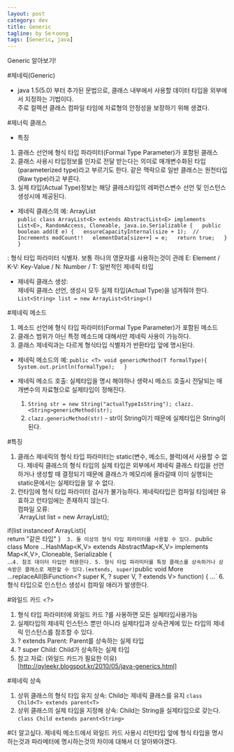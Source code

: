 ```yaml
---
layout: post
category: dev
title: Generic
tagline: by Seㅈoong
tags: [Generic, java]
---
```

Generic 알아보기!


<!--more-->

#제네릭(Generic)
- java 1.5(5.0) 부터 추가된 문법으로, 클래스 내부에서 사용할 데이터 타입을 외부에서 지정하는 기법이다.  
주로 컬렉션 클래스 컴파일 타임에 자료형의 안정성을 보장하기 위해 생겼다.    

#제너릭 클래스 
- 특징  
1. 클래스 선언에 형식 타입 파라미터(Formal Type Parameter)가 포함된 클래스
2. 클래스 사용시 타입정보를 인자로 전달 받는다는 의미로 매개변수화된 타입(parameterized type)라고 부르기도 한다. 같은 맥락으로 일반 클래스는 원천타입(Raw type)라고 부른다.  
3. 실제 타입(Actual Type)정보는 해당 클래스타입의 레퍼런스변수 선언 및 인스턴스 생성시에 제공된다.

- 제네릭 클래스의 예: ArrayList  
`public class ArrayList<E> extends AbstractList<E> implements List<E>, RandomAccess, Cloneable, java.io.Serializable {  
  public boolean add(E e) {  
    ensureCapacityInternal(size + 1);  // Increments modCount!!  
    elementData[size++] = e;  
    return true;  
  }  
}`

<E>: 형식 타입 파라미터 식별자. 보통 하나의 영문자를 사용하는것이 관례
    E: Element / K-V: Key-Value / N: Number / T: 일반적인 제네릭 타입

- 제네릭 클래스 생성:  
제네릭 클래스 선언, 생성시 모두 실제 타입(Actual Type)을 넘겨줘야 한다.
`List<String> list = new ArrayList<String>()`


#제네릭 메소드
1. 메소드 선언에 형식 타입 파라미터(Formal Type Parameter)가 포함된 메소드
2. 클래스 범위가 아닌 특정 메소드에 대해서만 제네릭 사용이 가능하다.
3. 클래스 제네릭과는 다르게 형식타입 식별자가 반환타입 앞에 명시된다.

- 제네릭 메소드의 예: 
`public <T> void genericMethod(T formalType){  
    System.out.println(formalType);  
}`

- 제네릭 메소드 호출:
실제타입을 명시 해야하나 생략시 메소드 호출시 전달되는 매개변수의 자료형으로 실제타입이 정해진다.
    1. `String str = new String("actualTypeIsString");
        clazz.<String>genericMethod(str);`
    2. `clazz.genericMethod(str)` - str이 String이기 때문에 실제타입은 String이 된다.

#특징
1. 클래스 제네릭의 형식 타입 파라미터는 static(변수, 메소드, 블럭)에서 사용할 수 없다. 제네릭 클래스의 형식 타입의 실제 타입은 외부에서 제네릭 클래스 타입을 선언하거나 생성할 때 결정되기 때문에 클래스가 메모리에 올라갈때 이미 실행되는 static문에서는 실제타입을 알 수 없다.  
2. 런타임에 형식 타입 파라미터 검사가 불가능하다. 제네릭타입은 컴파일 타임에만 유효하고 런타임에는 존재하지 않는다.  
컴파일 오류:  
`ArrayList<String> list = new ArrayList<String>();  

if(list instanceof ArrayList<String>){  
    return "같은 타입"
}`  
3. 둘 이상의 형식 타입 파라미터를 사용할 수 있다. 
`public class More ...HashMap<K,V> extends AbstractMap<K,V> implements Map<K,V>, Cloneable, Serializable {  
    ...`
4. 참조 데이터 타입만 허용한다.
5. 형식 타입 파라미터를 특정 클래스를 상속하거나 상속받은 클래스로 제한할 수 있다.(extends, super)
`public void More ...replaceAll(BiFunction<? super K, ? super V, ? extends V> function) {
    ...`
6. 형식 타입으로 인스턴스 생성시 컴파일 애러가 발생한다.

#와일드 카드 <?>
1. 형식 타입 파라미터에 와일드 카드 ?를 사용하면 모든 실제타입사용가능 
2. 실제타입의 제네릭 인스턴스 뿐만 아니라 실제타입과 상속관계에 있는 타입의 제네릭 인스턴스를 참조할 수 있다.
3. ? extends Parent:  Parent를 상속하는 실제 타입
4. ? super Child: Child가 상속하는 실제 타입 
5. 참고 자료: (와일드 카드가 필요한 이유)[http://qyleekr.blogspot.kr/2010/05/java-generics.html]

#제네릭 상속
1. 상위 클래스의 형식 타입 유지 상속: Child는 제네릭 클래스를 유지
`class Child<T> extends parent<T>`
2. 상위 클래스의 실제 타입을 지정해 상속: Child는 String을 실제타입으로 갖는다.
`class Child extends parent<String>`


#더 알고싶다.
제네릭 메소드에서 와일드 카드 사용시 리턴타입 앞에 형식 타입을 명시하는것과 파라메터에 명시하는것의 차이에 대해서 더 알아봐야겠다.

